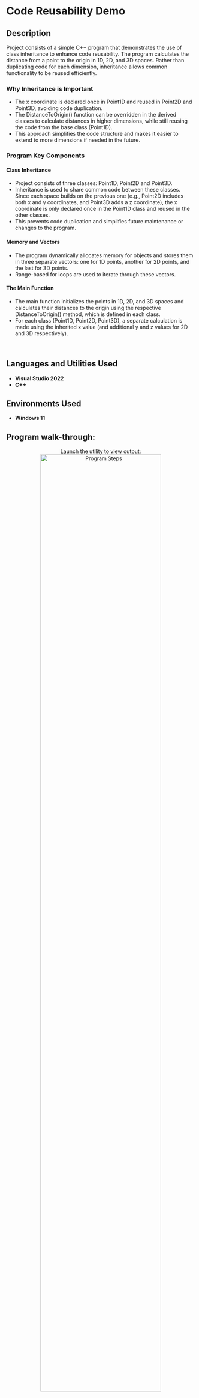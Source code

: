<h1>Code Reusability Demo</h1>

<h2>Description</h2>
Project consists of a simple C++ program that demonstrates the use of class inheritance to enhance code reusability. The program calculates the distance from a point to the origin in 1D, 2D, and 3D spaces. Rather than duplicating code for each dimension, inheritance allows common functionality to be reused efficiently.


<h3>Why Inheritance is Important</h3>

   - The x coordinate is declared once in Point1D and reused in Point2D and Point3D, avoiding code duplication.
   - The DistanceToOrigin() function can be overridden in the derived classes to calculate distances in higher dimensions, while still reusing the code from the base class (Point1D).
   - This approach simplifies the code structure and makes it easier to extend to more dimensions if needed in the future.


<h3>Program Key Components</h3>
<h4>Class Inheritance</h4>

   - Project consists of three classes: Point1D, Point2D and Point3D.
   - Inheritance is used to share common code between these classes. Since each space builds on the previous one (e.g., Point2D includes both x and y coordinates, and Point3D adds a z coordinate), the x coordinate is only declared once in the Point1D class and reused        in the other classes.
   - This prevents code duplication and simplifies future maintenance or changes to the program.

<h4>Memory and Vectors</h4>

   - The program dynamically allocates memory for objects and stores them in three separate vectors: one for 1D points, another for 2D points, and the last for 3D points.
   - Range-based for loops are used to iterate through these vectors.
  
<h4>The Main Function</h4>

   - The main function initializes the points in 1D, 2D, and 3D spaces and calculates their distances to the origin using the respective DistanceToOrigin() method, which is defined in each class.
   - For each class (Point1D, Point2D, Point3D), a separate calculation is made using the inherited x value (and additional y and z values for 2D and 3D respectively).



<br />


<h2>Languages and Utilities Used</h2>

- <b>Visual Studio 2022</b> 
- <b>C++</b>

<h2>Environments Used </h2>

- <b>Windows 11</b> 

<h2>Program walk-through:</h2>

<p align="center">
Launch the utility to view output: <br/>
<img src="https://imgur.com/5MjHlOV.png" height="80%" width="80%" alt="Program Steps"/>
<br />
<br />
<h2>Key Components of Program</h2>


<h4>Class Inheritance</h4>
   
   - Project consists of three classes: Point1D, Point2D and Point3D.
   - Inheritance is used to share common code between these classes. Since each space builds on the previous one (e.g., Point2D includes both x and y coordinates, and Point3D adds a z coordinate), the x coordinate is only declared once in the Point1D class and reused        in the other classes.
   - This prevents code duplication and simplifies future maintenance or changes to the program.

<img src="https://imgur.com/uvyG5QY.png" height="50%" width="50%" alt="Program Steps"/>
<br />
<br />
Choose your orbital destination: <br/>
<img src="https://i.imgur.com/nkc7D6l.png" height="80%" width="80%" alt="Program Steps"/>
<br />
<br />
Your maximum payload is calculated:  <br/>
<img src="https://i.imgur.com/jRXyy5x.png" height="80%" width="80%" alt="Program Steps"/>
<br />
<br />
OR enter your payload:  <br/>
<img src="https://i.imgur.com/X0CPTpR.png" height="80%" width="80%" alt="Program Steps"/>
<br />
<br />
Possible orbital destinations are calculated:  <br/>
<img src="https://i.imgur.com/kSYLddY.png" height="80%" width="80%" alt="Program Steps"/>
<br />
<br />
OR display engine specifications:  <br/>
<img src="https://i.imgur.com/fOGrjUe.png" height="80%" width="80%" alt="Program Steps"/>
</p>

<h2>Tsiolkovsky Rocket Equation Explanation:</h2>
<p align="center">
The rocket equation: <br/>
<img src="https://i.imgur.com/ojSbSKy.png" height="80%" width="80%" alt="Rocket Equation Steps"/>
<br />
<br />
The ISP (specific impulse) is the efficiency of your rocket engine.
g is the gravitational constant 9.81 m/s2:  <br/>
<img src="https://i.imgur.com/XVicfVF.png" height="80%" width="80%" alt="Rocket Equation Steps"/>
<br />
<br />
The ln is to mathematically describe how the velocity of the rocket changes as it burns fuel (mass).
m0/m1 is the mass ratio (initial mass/final mass):  <br/>
<img src="https://i.imgur.com/70YFbvd.png" height="80%" width="80%" alt="Rocket Equation Steps"/>
<br />
<br />
